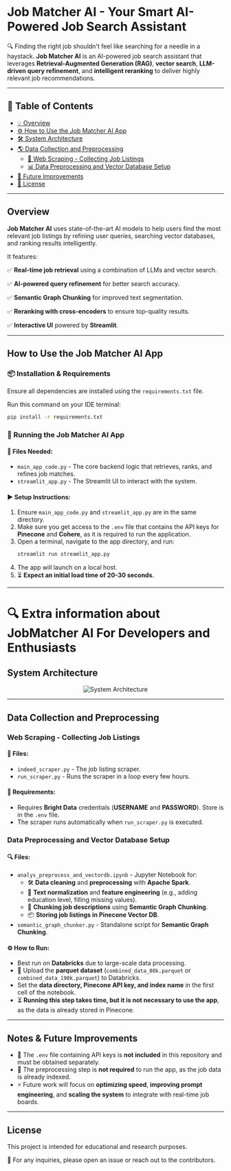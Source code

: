 # Job Matcher AI - Your Smart AI-Powered Job Search Assistant

🔍 Finding the right job shouldn't feel like searching for a needle in a haystack. **Job Matcher AI** is an AI-powered job search assistant that leverages **Retrieval-Augmented Generation (RAG)**, **vector search**, **LLM-driven query refinement**, and **intelligent reranking** to deliver highly relevant job recommendations.

---


## 📖 Table of Contents

- [💡 Overview](#overview)
- [⚙️ How to Use the Job Matcher AI App](#how-to-use-the-job-matcher-ai-app)
- [🛠️ System Architecture](#system-architecture)
- [🌎 Data Collection and Preprocessing](#data-collection-and-preprocessing)
  - [📡 Web Scraping - Collecting Job Listings](#web-scraping---collecting-job-listings)
  - [📊 Data Preprocessing and Vector Database Setup](#data-preprocessing-and-vector-database-setup)
- [🔮 Future Improvements](#notes--future-improvements)
- [📜 License](#license)

---

## Overview

**Job Matcher AI** uses state-of-the-art AI models to help users find the most relevant job listings by refining user queries, searching vector databases, and ranking results intelligently. 

It features:

✅ **Real-time job retrieval** using a combination of LLMs and vector search.

✅ **AI-powered query refinement** for better search accuracy.

✅ **Semantic Graph Chunking** for improved text segmentation.

✅ **Reranking with cross-encoders** to ensure top-quality results.

✅ **Interactive UI** powered by **Streamlit**.

---

## How to Use the Job Matcher AI App

### 📦 Installation & Requirements
Ensure all dependencies are installed using the `requirements.txt` file.

Run this command on your IDE terminal:
```bash
pip install -r requirements.txt
```

### 🎯 Running the Job Matcher AI App
#### **📂 Files Needed:**
- `main_app_code.py` - The core backend logic that retrieves, ranks, and refines job matches.
- `streamlit_app.py` - The Streamlit UI to interact with the system.

#### **▶️ Setup Instructions:**
1. Ensure `main_app_code.py` and `streamlit_app.py` are in the same directory.
2. Make sure you get access to the `.env` file that contains the API keys for **Pinecone** and **Cohere**, as it is required to run the application.
3. Open a terminal, navigate to the app directory, and run:
   ```bash
   streamlit run streamlit_app.py
   ```
4. The app will launch on a local host.
5. ⏳ **Expect an initial load time of 20-30 seconds.**

---
# 🔍 Extra information about JobMatcher AI For Developers and Enthusiasts



## System Architecture

<p align="center">
  <img src="https://github.com/user-attachments/assets/10ce8b02-b19a-46fc-90ff-cadd32ee431d" alt="System Architecture">
</p>

---

## Data Collection and Preprocessing 
### Web Scraping - Collecting Job Listings
#### **📝 Files:**
- `indeed_scraper.py` - The job listing scraper.
- `run_scraper.py` - Runs the scraper in a loop every few hours.

#### **🔑 Requirements:**
- Requires **Bright Data** credentials (**USERNAME** and **PASSWORD**). Store is in the `.env` file.
- The scraper runs automatically when `run_scraper.py` is executed.

### Data Preprocessing and Vector Database Setup
#### **🔍 Files:**
- `analys_preprocess_and_vectordb.ipynb` - Jupyter Notebook for:
  - 🛠️ **Data cleaning** and **preprocessing** with **Apache Spark**.
  - 🔡 **Text normalization** and **feature engineering** (e.g., adding education level, filling missing values).
  - 🧩 **Chunking job descriptions** using **Semantic Graph Chunking**.
  - 📦 **Storing job listings in Pinecone Vector DB**.
- `semantic_graph_chunker.py` - Standalone script for **Semantic Graph Chunking**.

#### **⚙️ How to Run:**
- Best run on **Databricks** due to large-scale data processing.
- 📂 Upload the **parquet dataset** (`combined_data_80k.parquet` or `combined_data_190k.parquet`) to Databricks.
- Set the **data directory, Pinecone API key, and index name** in the first cell of the notebook.
- ⏳ **Running this step takes time, but it is not necessary to use the app**, as the data is already stored in Pinecone.

---

## Notes & Future Improvements
- 🔑 The `.env` file containing API keys is **not included** in this repository and must be obtained separately.
- 📌 The preprocessing step is **not required** to run the app, as the job data is already indexed.
- ⚡ Future work will focus on **optimizing speed**, **improving prompt engineering**, and **scaling the system** to integrate with real-time job boards.

---

## License
This project is intended for educational and research purposes.

💬 For any inquiries, please open an issue or reach out to the contributors.

